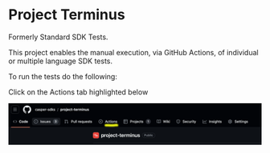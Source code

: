 # Project Terminus

Formerly Standard SDK Tests.

This project enables the manual execution, via GitHub Actions, of individual or multiple language SDK tests.

To run the tests do the following:

Click on the Actions tab highlighted below

![image-01](img/image-01.png)